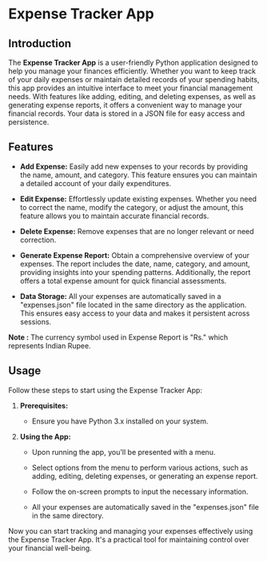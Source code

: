 # Expense Tracker App

## Introduction

The **Expense Tracker App** is a user-friendly Python application designed to help you manage your finances efficiently. Whether you want to keep track of your daily expenses or maintain detailed records of your spending habits, this app provides an intuitive interface to meet your financial management needs. With features like adding, editing, and deleting expenses, as well as generating expense reports, it offers a convenient way to manage your financial records. Your data is stored in a JSON file for easy access and persistence.

## Features

- **Add Expense:** Easily add new expenses to your records by providing the name, amount, and category. This feature ensures you can maintain a detailed account of your daily expenditures.

- **Edit Expense:** Effortlessly update existing expenses. Whether you need to correct the name, modify the category, or adjust the amount, this feature allows you to maintain accurate financial records.

- **Delete Expense:** Remove expenses that are no longer relevant or need correction.

- **Generate Expense Report:** Obtain a comprehensive overview of your expenses. The report includes the date, name, category, and amount, providing insights into your spending patterns. Additionally, the report offers a total expense amount for quick financial assessments.

- **Data Storage:** All your expenses are automatically saved in a "expenses.json" file located in the same directory as the application. This ensures easy access to your data and makes it persistent across sessions.

**Note :** The currency symbol used in Expense Report is "Rs." which represents Indian Rupee.

## Usage

Follow these steps to start using the Expense Tracker App:

1. **Prerequisites:**

    -   Ensure you have Python 3.x installed on your system.

2. **Using the App:**

    -   Upon running the app, you'll be presented with a menu.
    
    -   Select options from the menu to perform various actions, such as adding, editing, deleting expenses, or generating an expense report.
    
    -   Follow the on-screen prompts to input the necessary information.
    
    -   All your expenses are automatically saved in the "expenses.json" file in the same directory.

Now you can start tracking and managing your expenses effectively using the Expense Tracker App. It's a practical tool for maintaining control over your financial well-being.
